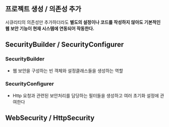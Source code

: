 
## 프로젝트 생성 / 의존성 추가

시큐리티의 의존성만 추가하더라도
**별도의 설정이나 코드를 작성하지 않아도 기본적인 웹 보안 기능이 현재 시스템에 연동되어 작동한다.**

## SecurityBuilder / SecurityConfigurer

### SecurityBuilder
- 웹 보안을 구성하는 빈 객체와 설정클래스들을 생성하는 역할
### SecurityConfigurer
- Http 요청과 관련된 보안처리를 담당하는 필터들을 생성하고 여러 초기화 설정에 관여한다

## WebSecurity / HttpSecurity